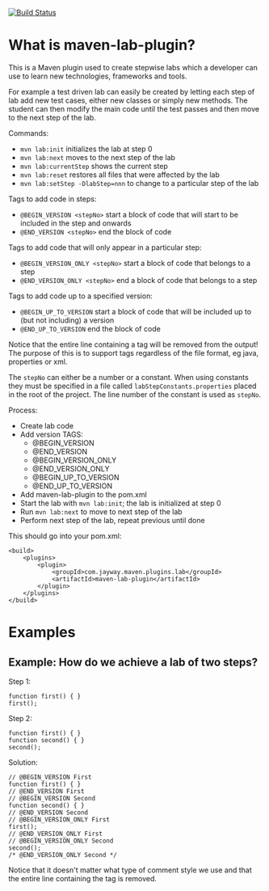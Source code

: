 [![Build Status](https://secure.travis-ci.org/ulsa/maven-lab-plugin.png)](http://travis-ci.org/ulsa/maven-lab-plugin)

# What is maven-lab-plugin?

This is a Maven plugin used to create stepwise labs which a developer can use 
to learn new technologies, frameworks and tools.

For example a test driven lab can easily be created by letting each step of lab
add new test cases, either new classes or simply new methods. The student can 
then modify the main code until the test passes and then move to the next step 
of the lab. 

Commands:

* `mvn lab:init` initializes the lab at step 0
* `mvn lab:next` moves to the next step of the lab
* `mvn lab:currentStep` shows the current step
* `mvn lab:reset` restores all files that were affected by the lab
* `mvn lab:setStep -DlabStep=nnn` to change to a particular step of the lab

Tags to add code in steps:

* `@BEGIN_VERSION <stepNo>` start a block of code that will start to be included in the step and onwards
* `@END_VERSION <stepNo>` end the block of code

Tags to add code that will only appear in a particular step:

* `@BEGIN_VERSION_ONLY <stepNo>` start a block of code that belongs to a step 
* `@END_VERSION_ONLY <stepNo>` end a block of code that belongs to a step

Tags to add code up to a specified version:

* `@BEGIN_UP_TO_VERSION` start a block of code that will be included up to (but not including) a version
* `@END_UP_TO_VERSION` end the block of code

Notice that the entire line containing a tag will be removed from the output!
The purpose of this is to support tags regardless of the file format, eg java,
properties or xml.

The `stepNo` can either be a number or a constant. When using constants they
must be specified in a file called `labStepConstants.properties` placed in
the root of the project. The line number of the constant is used as `stepNo`. 

Process:

* Create lab code
* Add version TAGS:
    * @BEGIN_VERSION
    * @END_VERSION
    * @BEGIN_VERSION_ONLY
    * @END_VERSION_ONLY
    * @BEGIN_UP_TO_VERSION
    * @END_UP_TO_VERSION
* Add maven-lab-plugin to the pom.xml
* Start the lab with `mvn lab:init`; the lab is initialized at step 0
* Run `mvn lab:next` to move to next step of the lab
* Perform next step of the lab, repeat previous until done

This should go into your pom.xml:

    <build>
        <plugins>
            <plugin>
                <groupId>com.jayway.maven.plugins.lab</groupId>
                <artifactId>maven-lab-plugin</artifactId>
            </plugin>
        </plugins>
    </build>

# Examples

## Example: How do we achieve a lab of two steps?

Step 1:

    function first() { }
    first();

Step 2:

    function first() { }
    function second() { }
    second();
				
Solution:

    // @BEGIN_VERSION First
    function first() { }
    // @END_VERSION First
    // @BEGIN_VERSION Second
    function second() { }
    // @END_VERSION Second
    // @BEGIN_VERSION_ONLY First
    first();
    // @END_VERSION_ONLY First
    // @BEGIN_VERSION_ONLY Second
    second();
    /* @END_VERSION_ONLY Second */

Notice that it doesn't matter what type of comment style we use and that the
entire line containing the tag is removed.
